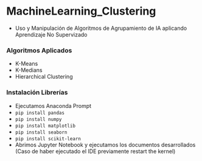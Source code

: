 # MachineLearning_Clustering

* Uso y Manipulación de Algoritmos de Agrupamiento de IA aplicando Aprendizaje No Supervizado

### Algoritmos Aplicados
* K-Means 
* K-Medians
* Hierarchical Clustering


### Instalación Librerías
* Ejecutamos Anaconda Prompt 
* `pip install pandas`
* `pip install numpy`
* `pip install matplotlib` 
* `pip install seaborn `
* `pip install scikit-learn`
* Abrimos Jupyter Notebook y ejecutamos los documentos desarrollados (Caso de haber ejecutado el IDE previamente restart the kernel)

